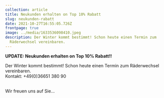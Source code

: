 ```yaml
---
collection: article
title: Neukunden erhalten on Top 10% Rabatt
slug: neukunden-rabatt
date: 2021-10-27T16:55:05.726Z
frontpage: true
image: ../media/1633536098410.jpeg
description: Der Winter kommt bestimmt! Schon heute einen Termin zum
  Räderwechsel vereinbaren.
---
```

**UPDATE: Neukunden erhalten on Top 10% Rabatt!!**

Der Winter kommt bestimmt! Schon heute einen Termin zum Räderwechsel vereinbaren.\
Kontakt: +49(0)36651 380 90

\
Wir freuen uns auf Sie...